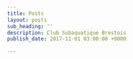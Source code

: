 ```yaml
---
title: Posts
layout: posts
sub_heading: ''
description: Club Subaquatique Brestois
publish_date: 2017-11-01 03:00:00 +0000

---
```


